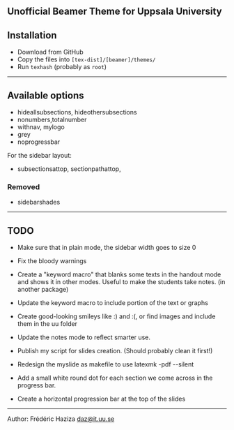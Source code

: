 Unofficial Beamer Theme for Uppsala University
----
## Installation

* Download from GitHub
* Copy the files into `[tex-dist]/[beamer]/themes/`
* Run `texhash` (probably as `root`)

----
## Available options
* hideallsubsections, hideothersubsections
* nonumbers,totalnumber
* withnav, mylogo
* grey
* noprogressbar

For the sidebar layout:
* subsectionsattop, sectionpathattop,

### Removed
* sidebarshades

----
## TODO

* Make sure that in plain mode, the sidebar width goes to size 0

* Fix the bloody warnings

* Create a "keyword macro" that blanks some texts in the handout mode
  and shows it in other modes. Useful to make the students take notes.
  (in another package)
* Update the keyword macro to include portion of the text or graphs

* Create good-looking smileys like :) and :(, or find images and
  include them in the uu folder

* Update the notes mode to reflect smarter use.

* Publish my script for slides creation. (Should probably clean it first!)

* Redesign the myslide as makefile to use latexmk -pdf --silent

* Add a small white round dot for each section we come across in the progress bar.

* Create a horizontal progression bar at the top of the slides

----
Author: Frédéric Haziza <daz@it.uu.se>
